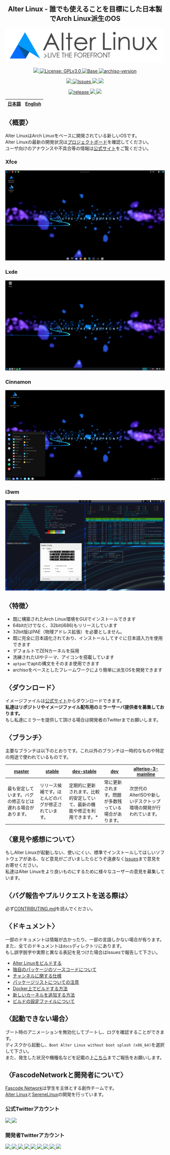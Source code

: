 
<h2 align="center">Alter Linux - 誰でも使えることを目標にした日本製でArch Linux派生のOS</h2>

<p align="center">
	<img src="../images/logo/color-black-catchcopy/AlterV6-LogowithCopy-Colored-DarkText-256px.png" alt="Alter Linux logo">
</p>
<p align="center">
	<a href="https://fascode.net/en/projects/linux/alter/">
		<img src="https://img.shields.io/badge/Maintained%3F-Yes-green?style=for-the-badge">
	</a>
	<a href="../LICENSE">
		<img src="https://img.shields.io/github/license/FascodeNet/alterlinux?style=for-the-badge" alt="License: GPLv3.0">
	</a>
	<a href="https://www.archlinux.org/">
		<img src="https://img.shields.io/badge/BASE-ArchLinux-blue?style=for-the-badge&logo=arch-linux" alt="Base">
	</a>
	<a href="https://gitlab.archlinux.org/archlinux/archiso/-/tree/v46">
		<img src="https://img.shields.io/badge/archiso--version-46--1-blue?style=for-the-badge&logo=arch-linux" alt="archiso-version">
	</a>
</p>
<p align="center">
	<a href="https://travis-ci.org/github/FascodeNet/alterlinux">
		<img src="https://img.shields.io/travis/FascodeNet/alterlinux?style=for-the-badge">
	</a>
	<a href="https://github.com/FascodeNet/alterlinux/issues">
		<img src="https://img.shields.io/github/issues/FascodeNet/alterlinux?color=violet&style=for-the-badge&logo=github" alt="Issues">
	</a>
	<a href="https://github.com/FascodeNet/alterlinux/stargazers">
		<img src="https://img.shields.io/github/stars/FascodeNet/alterlinux?color=yellow&style=for-the-badge&logo=github">
	</a>
	<a href="https://github.com/FascodeNet/alterlinux/network/members">
		<img src="https://img.shields.io/github/forks/FascodeNet/alterlinux?style=for-the-badge">
	</a>
</p>
<p align="center">
	<a href="https://github.com/FascodeNet/alterlinux/releases">
		<img src="https://img.shields.io/github/v/release/FascodeNet/alterlinux?color=blue&include_prereleases&style=for-the-badge" alt="release">
	</a>
	<a href="https://fascode.net/en/projects/linux/alter/downloads/">
		<img src="https://img.shields.io/github/downloads/FascodeNet/alterlinux/total?style=for-the-badge">
	</a>
	<a href="">
		<img src="https://img.shields.io/github/last-commit/FascodeNet/alterlinux?style=for-the-badge">
	</a>
</p>

<table>
	<thead>
		<tr>
			<th style="text-align:center">
				<a href="README_jp.md">日本語</a>
			</th>
			<th style="text-align:center">
				<a href="README.md">English</a>
			</th>
		</tr>
	</thead>
</table>

<h2>〈概要〉</h2>

Alter LinuxはArch Linuxをベースに開発されている新しいOSです。<br>
Alter Linuxの最新の開発状況は<a href="https://github.com/orgs/FascodeNet/projects/2">プロジェクトボード</a>を確認してください。<br>
ユーザ向けのアナウンスや不具合等の情報は<a href="https://fascode.net/projects/linux/alter/">公式サイト</a>をご覧ください。

<h3>Xfce</h3>
<img src="../images/screenshot/desktop-xfce.png" alt="screenshot">

<h3>Lxde</h3>
<img src="../images/screenshot/desktop-lxde.png" alt="screenshot">

<h3>Cinnamon</h3>
<img src="../images/screenshot/desktop-cinnamon.png" alt="screenshot">

<h3>i3wm</h3>
<img src="../images/screenshot/desktop-i3wm.png" alt="screenshot">

<h2>〈特徴〉</h2>
<ul>
	<li>既に構築されたArch Linux環境をGUIでインストールできます</li>
	<li>64bitだけでなく、32bit(i686)もリリースしています</li>
	<li>32bit版はPAE（物理アドレス拡張）を必要としません。</li>
	<li>既に完全に日本語化されており、インストールしてすぐに日本語入力を使用できます</li>
	<li>デフォルトでZENカーネルを採用</li>
	<li>洗練されたUIやテーマ、アイコンを搭載しています</li>
	<li><code>aptpac</code>で<cpde>apt</code>の構文をそのまま使用できます</li>
	<li>archisoをベースとしたフレームワークにより簡単に派生OSを開発できます</li>
</ul>

<h2>〈ダウンロード〉</h2>
イメージファイルは<a href="https://fascode.net/projects/linux/alter/#downloads">公式サイト</a>からダウンロードできます。
<br>
<b>私達はリポジトリやイメージファイル配布用のミラーサーバ提供者を募集しております。</b>
<br>
もし私達にミラーを提供して頂ける場合は開発者のTwitterまでお願いします。


<h2>〈ブランチ〉</h2>
主要なブランチは以下のとおりです。これ以外のブランチは一時的なものや特定の用途で使われているものです。

<table>
	<thead>
		<tr>
			<th>
				<a href="https://github.com/FascodeNet/alterlinux/tree/master">master</a>
			</th>
			<th>	
				<a href="https://github.com/FascodeNet/alterlinux/tree/stable">stable</a>
			</th>
			<th>
				<a href="https://github.com/FascodeNet/alterlinux/tree/dev-stable">dev-stable</a>
			</th>
			<th>
				<a href="https://github.com/FascodeNet/alterlinux/tree/dev">dev</a>
			</th>
			<th>
				<a href="https://github.com/FascodeNet/alterlinux/tree/alteriso-3-mainline">alteriso-3-mainline</a>
			</th>
		</tr>
	</thead>
	<tbody>
		<tr>
			<td>
				最も安定しています。バグの修正などは遅れる場合があります。
			</td>
			<td>
				リリース候補です。ほとんどのバグが修正されています。
			</td>
			<td>
				定期的に更新されます。比較的安定していて、最新の機能や修正を利用できます。*
			</td>
			<td>
				常に更新されます。問題が多数残っている場合があります。
			</td>
			<td>
				次世代のAlterISOや新しいデスクトップ環境の開発が行われています。
			</td>
		</tr>
	</tbody>
</table>


<h2>〈意見や感想について〉</h2>
もしAlter Linuxが起動しない、使いにくい、標準でインストールしてほしいソフトウェアがある、など意見がございましたらどうぞ遠慮なく<a href="https://github.com/FascodeNet/alterlinux/issues">Issues</a>まで意見をお寄せください。<br>
私達はAlter Linuxをより良いものにするために様々なユーザーの意見を募集しています。<br>

<h2>〈バグ報告やプルリクエストを送る際は〉</h2>
必ず<a href="CONTRIBUTING.md">CONTRIBUTING.md</a>を読んでください。


<h2>〈ドキュメント〉</h2>
一部のドキュメントは情報が古かったり、一部の言語しかない場合が有ります。<br>
また、全てのドキュメントは<code>docs</code>ディレクトリにあります。<br>
もし誤字脱字や実際と異なる表記を見つけた場合はIssuesで報告して下さい。<br>
<ul>
	<li><a href="jp/BUILD.md">Alter Linuxをビルドする</a></li>
	<li><a href="jp/SOFTWARE.md">独自のパッケージのソースコードについて</a></li>
	<li><a href="jp/CHANNEL.md">チャンネルに関する仕様</a></li>
	<li><a href="jp/PACKAGE.md">パッケージリストについての注意</a></li>
	<li><a href="jp/DOCKER.md">Docker上でビルドする方法</a></li>
	<li><a href="jp/KERNEL.md">新しいカーネルを追加する方法</a></li>
	<li><a href="en/CONFIG.md">ビルドの設定ファイルについて</a></li>
</ul>


<h2>〈起動できない場合〉</h2>
ブート時のアニメーションを無効化してブートし、ログを確認することができます。<br>
ディスクから起動し、<code>Boot Alter Linux without boot splash (x86_64)</code>を選択して下さい。<br>
また、発生した状況や機種名などを記載の上<a href="https://github.com/FascodeNet/alterlinux/issues">こちら</a>までご報告をお願いします。


<h2>〈FascodeNetworkと開発者について〉</h2>
<a href="https://fascode.net/">Fascode Network</a>は学生を主体とする創作チームです。<br>
<a href="https://fascode.net/projects/linux/alter/">Alter Linux</a>と<a href="https://fascode.net/projects/linux/serene/">SereneLinux</a>の開発を行っています。

<h3>公式Twitterアカウント</h3>
<a href="https://twitter.com/FascodeNetwork">
	<img src="https://pbs.twimg.com/profile_images/1245716817831530497/JEkKX1XN_400x400.jpg" width="100px">
</a>
<a href="https://twitter.com/Fascode_JP">
	<img src="https://pbs.twimg.com/profile_images/1245682659231068160/Nn5tPUvB_400x400.jpg" width="100px">
</a>

<h3>開発者Twitterアカウント</h3>
<a href="https://twitter.com/Hayao0819">
	<img src="https://avatars1.githubusercontent.com/u/32128205" width="100px">
</a>
<a href="https://twitter.com/Pixel_3a">
	<img src="https://avatars0.githubusercontent.com/u/48173871" width="100px">
</a>
<a href="https://twitter.com/YangDevJP">
	<img src="https://avatars0.githubusercontent.com/u/47053316" width="100px">
</a>
<a href="https://twitter.com/Watasuke102">
	<img src="https://avatars3.githubusercontent.com/u/36789813" width="100px">
</a>
<a href="https://twitter.com/kokkiemouse">
	<img src="https://avatars0.githubusercontent.com/u/39451248" width="100px">
</a>
<a href="https://twitter.com/stmkza">
	<img src="https://avatars2.githubusercontent.com/u/15907797" width="100px">
</a>
<a href="https://twitter.com/yamad_linuxer">
	<img src="https://avatars1.githubusercontent.com/u/45691925" width="100px">
</a>
<a href="https://twitter.com/tukutun27">
	<img src="https://pbs.twimg.com/profile_images/1278526049903497217/CGMY5KUr.jpg" width="100px">
</a>
<a href="https://twitter.com/naoko1010hh">
	<img src="https://avatars1.githubusercontent.com/u/50263013" width="100px">
</a>
